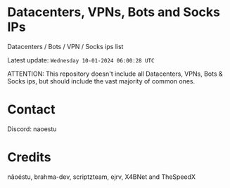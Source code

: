 # Datacenters, VPNs, Bots and Socks IPs
 
Datacenters / Bots / VPN / Socks ips list

Latest update: `Wednesday 10-01-2024 06:00:28 UTC` 

ATTENTION: This repository doesn't include all Datacenters, VPNs, Bots & Socks ips, 
but should include the vast majority of common ones.

# Contact
Discord: naoestu

# Credits
nãoéstu, brahma-dev, scriptzteam, ejrv, X4BNet and TheSpeedX
